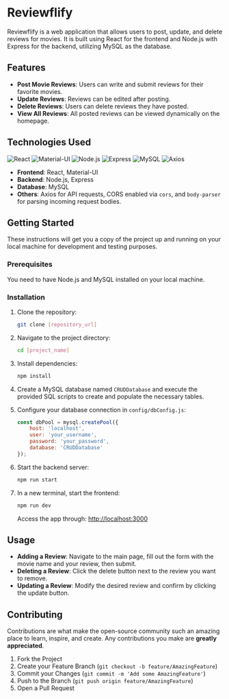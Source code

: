 # Reviewflify

Reviewflify is a web application that allows users to post, update, and delete reviews for movies. It is built using React for the frontend and Node.js with Express for the backend, utilizing MySQL as the database.

## Features

- **Post Movie Reviews**: Users can write and submit reviews for their favorite movies.
- **Update Reviews**: Reviews can be edited after posting.
- **Delete Reviews**: Users can delete reviews they have posted.
- **View All Reviews**: All posted reviews can be viewed dynamically on the homepage.

## Technologies Used

![React](https://url_to_react_logo.png) 
![Material-UI](https://url_to_materialui_logo.png) 
![Node.js](https://url_to_nodejs_logo.png) 
![Express](https://url_to_express_logo.png) 
![MySQL](https://url_to_mysql_logo.png) 
![Axios](https://url_to_axios_logo.png) 

- **Frontend**: React, Material-UI
- **Backend**: Node.js, Express
- **Database**: MySQL
- **Others**: Axios for API requests, CORS enabled via `cors`, and `body-parser` for parsing incoming request bodies.

## Getting Started

These instructions will get you a copy of the project up and running on your local machine for development and testing purposes.

### Prerequisites

You need to have Node.js and MySQL installed on your local machine.

### Installation

1. Clone the repository:
   ```bash
   git clone [repository_url]
   ```
2. Navigate to the project directory:
   ```bash
   cd [project_name]
   ```
3. Install dependencies:
   ```bash
   npm install
   ```
4. Create a MySQL database named `CRUDDatabase` and execute the provided SQL scripts to create and populate the necessary tables.

5. Configure your database connection in `config/dbConfig.js`:
   ```javascript
   const dbPool = mysql.createPool({
       host: 'localhost',
       user: 'your_username',
       password: 'your_password',
       database: 'CRUDDatabase'
   });
   ```
6. Start the backend server:
   ```bash
   npm run start
   ```
7. In a new terminal, start the frontend:
   ```bash
   npm run dev
   ```
   Access the app through: [http://localhost:3000](http://localhost:3000)

## Usage

- **Adding a Review**: Navigate to the main page, fill out the form with the movie name and your review, then submit.
- **Deleting a Review**: Click the delete button next to the review you want to remove.
- **Updating a Review**: Modify the desired review and confirm by clicking the update button.

## Contributing

Contributions are what make the open-source community such an amazing place to learn, inspire, and create. Any contributions you make are **greatly appreciated**.

1. Fork the Project
2. Create your Feature Branch (`git checkout -b feature/AmazingFeature`)
3. Commit your Changes (`git commit -m 'Add some AmazingFeature'`)
4. Push to the Branch (`git push origin feature/AmazingFeature`)
5. Open a Pull Request

